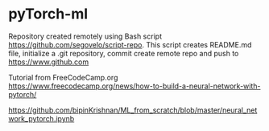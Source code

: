 # pyTorch-ml
Repository created remotely using Bash script https://github.com/segovelo/script-repo.  This script creates README.md file, initialize a .git repository, commit create remote repo and push to https://www.github.com

Tutorial from FreeCodeCamp.org
https://www.freecodecamp.org/news/how-to-build-a-neural-network-with-pytorch/

https://github.com/bipinKrishnan/ML_from_scratch/blob/master/neural_network_pytorch.ipynb
